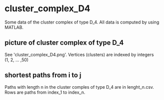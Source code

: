 # cluster_complex_D4
Some data of the cluster complex of type D_4. All data is computed by using MATLAB.

## picture of cluster complex of type D_4
See 'cluster_complex_D4.png'.
Vertices (clusters) are indexed by integers (1, 2, ... ,50)

## shortest paths from i to j
Paths with length n in the cluster comples of type D_4 are in lenght_n.csv.
Rows are paths from index_1 to index_n.
